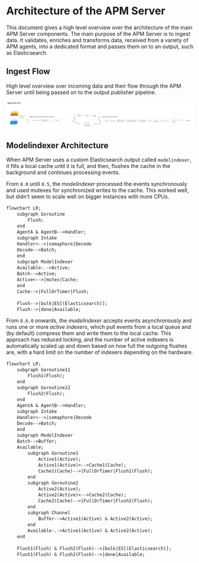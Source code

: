 # Architecture of the APM Server

This document gives a high level overview over the architecture of the main APM Server components.
The main purpose of the APM Server is to ingest data. It validates, enriches and transforms data,
received from a variety of APM agents, into a dedicated format and passes them on to an output,
such as Elasticsearch.

## Ingest Flow

High level overview over incoming data and their flow through the APM Server until being passed on
to the output publisher pipeline.

![ingest-flow](../docs/images/ingest-flow.png)

## Modelindexer Architecture

When APM Server uses a custom Elasticsearch output called `modelindexer`, it fills a local cache until it
is full, and then, flushes the cache in the background and continues processing events.

From  `8.0` until `8.5`, the _modelindexer_ processed the events synchronously and used mutexes for
synchronized writes to the cache. This worked well, but didn't seem to scale well on bigger instances with
more CPUs.

```mermaid
flowchart LR;
    subgraph Goroutine
        Flush;
    end
    AgentA & AgentB-->Handler;
    subgraph Intake
    Handler<-->|semaphore|Decode
    Decode-->Batch;
    end
    subgraph ModelIndexer
    Available-.->Active;
    Batch-->Active;
    Active<-->|mutex|Cache;
    end
    Cache-->|FullOrTimer|Flush;

    Flush-->|bulk|ES[(Elasticsearch)];
    Flush-->|done|Available;
```

From `8.6.0` onwards, the _modelindexer_ accepts events asynchronously and runs one or more _active indexers_,
which pull events from a local queue and (by default) compress them and write them to the local cache. This approach
has reduced locking, and the number of active indexers is automatically scaled up and down based on how full the
outgoing flushes are, with a hard limit on the number of indexers depending on the hardware.

```mermaid
flowchart LR;
    subgraph Goroutine11
        Flush1(Flush);
    end
    subgraph Goroutine22
        Flush2(Flush);
    end
    AgentA & AgentB-->Handler;
    subgraph Intake
    Handler<-->|semaphore|Decode
    Decode-->Batch;
    end
    subgraph ModelIndexer
    Batch-->Buffer;
    Available;
        subgraph Goroutine1
            Active1(Active);
            Active1(Active)<-->Cache1(Cache);
            Cache1(Cache)-->|FullOrTimer|Flush1(Flush);
        end
        subgraph Goroutine2
            Active2(Active);
            Active2(Active)<-->Cache2(Cache);
            Cache2(Cache)-->|FullOrTimer|Flush2(Flush);
        end
        subgraph Channel
            Buffer-->Active1(Active) & Active2(Active);
        end
        Available-.->Active1(Active) & Active2(Active);
    end

    Flush1(Flush) & Flush2(Flush)-->|bulk|ES[(Elasticsearch)];
    Flush1(Flush) & Flush2(Flush)-->|done|Available;
```
